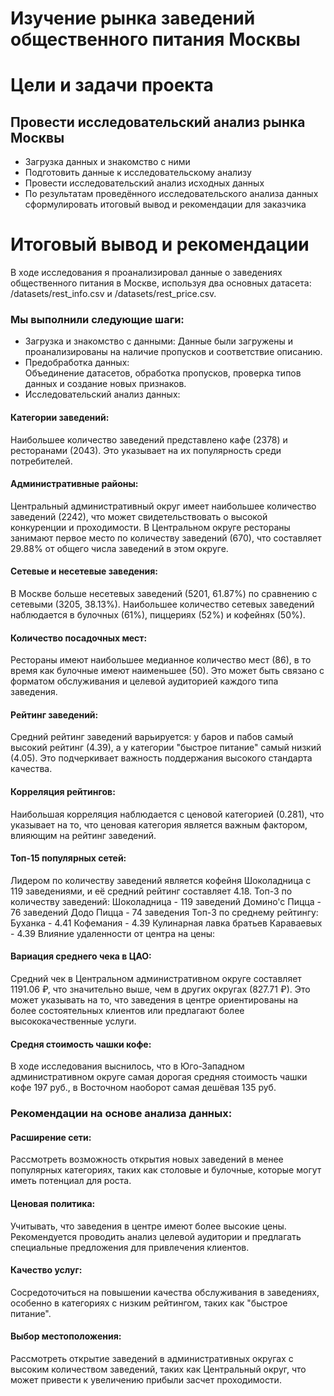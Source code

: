 # Изучение рынка заведений общественного питания Москвы
# Цели и задачи проекта
## Провести исследовательский анализ рынка Москвы  
* Загрузка данных и знакомство с ними
* Подготовить данные к исследовательскому анализу
* Провести исследовательский анализ исходных данных
* По результатам проведённого исследовательского анализа данных сформулировать итоговый вывод и рекомендации для заказчика
# Итоговый вывод и рекомендации  
В ходе исследования я проанализировал данные о заведениях общественного питания в Москве, используя два основных датасета: /datasets/rest_info.csv и /datasets/rest_price.csv.  
### Мы выполнили следующие шаги:
- Загрузка и знакомство с данными:
Данные были загружены и проанализированы на наличие пропусков и соответствие описанию.  
- Предобработка данных:  
Объединение датасетов, обработка пропусков, проверка типов данных и создание новых признаков.
- Исследовательский анализ данных:  
#### Категории заведений: 
Наибольшее количество заведений представлено кафе (2378) и ресторанами (2043). Это указывает на их популярность среди потребителей.  
#### Административные районы:  
Центральный административный округ имеет наибольшее количество заведений (2242), что может свидетельствовать о высокой конкуренции и проходимости. В Центральном округе рестораны занимают первое место по количеству заведений (670), что составляет 29.88% от общего числа заведений в этом округе.  
####  Сетевые и несетевые заведения:  
В Москве больше несетевых заведений (5201, 61.87%) по сравнению с сетевыми (3205, 38.13%). Наибольшее количество сетевых заведений наблюдается в булочных (61%), пиццериях (52%) и кофейнях (50%).  
####  Количество посадочных мест:  
Рестораны имеют наибольшее медианное количество мест (86), в то время как булочные имеют наименьшее (50). Это может быть связано с форматом обслуживания и целевой аудиторией каждого типа заведения.  
####  Рейтинг заведений:  
Средний рейтинг заведений варьируется: у баров и пабов самый высокий рейтинг (4.39), а у категории "быстрое питание" самый низкий (4.05). Это подчеркивает важность поддержания высокого стандарта качества.  
#### Корреляция рейтингов:  
Наибольшая корреляция наблюдается с ценовой категорией (0.281), что указывает на то, что ценовая категория является важным фактором, влияющим на рейтинг заведений.  
####  Топ-15 популярных сетей:  
Лидером по количеству заведений является кофейня Шоколадница с 119 заведениями, и её средний рейтинг составляет 4.18. Топ-3 по количеству заведений: Шоколадница - 119 заведений Домино'с Пицца - 76 заведений Додо Пицца - 74 заведения Топ-3 по среднему рейтингу: Буханка - 4.41 Кофемания - 4.39 Кулинарная лавка братьев Караваевых - 4.39 Влияние удаленности от центра на цены:  

####  Вариация среднего чека в ЦАО:  
Средний чек в Центральном административном округе составляет 1191.06 ₽, что значительно выше, чем в других округах (827.71 ₽). Это может указывать на то, что заведения в центре ориентированы на более состоятельных клиентов или предлагают более высококачественные услуги.  

####  Средня стоимость чашки кофе:   
В ходе исследования выснилось, что в Юго-Западном административном округе самая дорогая средняя стоимость чашки кофе 197 руб., в Восточном наоборот самая дешёвая 135 руб.  

### Рекомендации на основе анализа данных:  

#### Расширение сети:  
Рассмотреть возможность открытия новых заведений в менее популярных категориях, таких как столовые и булочные, которые могут иметь потенциал для роста.  

#### Ценовая политика:  
Учитывать, что заведения в центре имеют более высокие цены. Рекомендуется проводить анализ целевой аудитории и предлагать специальные предложения для привлечения клиентов.  

#### Качество услуг:  
Сосредоточиться на повышении качества обслуживания в заведениях, особенно в категориях с низким рейтингом, таких как "быстрое питание".  

#### Выбор местоположения:  
Рассмотреть открытие заведений в административных округах с высоким количеством заведений, таких как Центральный округ, что может привести к увеличению прибыли засчет проходимости.  
